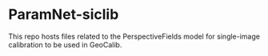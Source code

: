 # ParamNet-siclib
This repo hosts files related to the PerspectiveFields model for single-image calibration to be used in GeoCalib.
